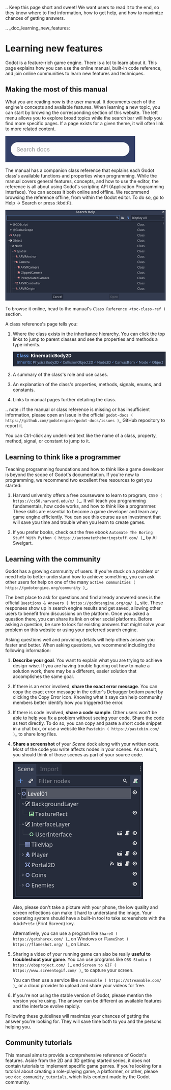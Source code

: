 .. Keep this page short and sweet! We want users to read it to the end, so they
   know where to find information, how to get help, and how to maximize chances
   of getting answers.

.. _doc_learning_new_features:

Learning new features
=====================

Godot is a feature-rich game engine. There is a lot to learn about it. This page
explains how you can use the online manual, built-in code reference, and join
online communities to learn new features and techniques.

Making the most of this manual
------------------------------

What you are reading now is the user manual. It documents each of the engine's
concepts and available features. When learning a new topic, you can start by
browsing the corresponding section of this website. The left menu allows you to
explore broad topics while the search bar will help you find more specific
pages. If a page exists for a given theme, it will often link to more related
content.

![](img/manual_search.png)

The manual has a companion class reference that explains each Godot class's
available functions and properties when programming. While the manual covers
general features, concepts, and how to use the editor, the reference is all
about using Godot's scripting API (Application Programming Interface). You can
access it both online and offline. We recommend browsing the reference offline,
from within the Godot editor. To do so, go to Help -> Search or press
:kbd:`F1`.

![](img/manual_class_reference_search.png)

To browse it online, head to the manual's `Class Reference <toc-class-ref )`
section.

A class reference's page tells you:

1. Where the class exists in the inheritance hierarchy. You can click the top
   links to jump to parent classes and see the properties and methods a type
   inherits.

   ![](img/manual_class_reference_inheritance.png)

2. A summary of the class's role and use cases.

3. An explanation of the class's properties, methods, signals, enums, and
   constants.

4. Links to manual pages further detailing the class.

.. note:: If the manual or class reference is missing or has insufficient
          information, please open an Issue in the official `godot-docs
          ( https://github.com/godotengine/godot-docs/issues )`_ GitHub repository
          to report it.

You can Ctrl-click any underlined text like the name of a class, property,
method, signal, or constant to jump to it.

Learning to think like a programmer
-----------------------------------

Teaching programming foundations and how to think like a game developer is
beyond the scope of Godot's documentation. If you're new to programming, we
recommend two excellent free resources to get you started:

1. Harvard university offers a free courseware to learn to program, `CS50
   ( https://cs50.harvard.edu/x/ )`_. It will teach you programming
   fundamentals, how code works, and how to think like a programmer. These
   skills are essential to become a game developer and learn any game engine
   efficiently. You can see this course as an investment that will save you time
   and trouble when you learn to create games.

2. If you prefer books, check out the free ebook `Automate The Boring Stuff With
   Python ( https://automatetheboringstuff.com/ )`_ by Al Sweigart.

Learning with the community
---------------------------

Godot has a growing community of users. If you're stuck on a problem or need
help to better understand how to achieve something, you can ask other users for
help on one of the many `active
communities ( https://godotengine.org/community )`_.

The best place to ask for questions and find already answered ones is the
official `Questions & Answers ( https://godotengine.org/qa/ )`_ site. These
responses show up in search engine results and get saved, allowing other users
to benefit from discussions on the platform. Once you asked a question there,
you can share its link on other social platforms. Before asking a question, be
sure to look for existing answers that might solve your problem on this website
or using your preferred search engine.

Asking questions well and providing details will help others answer you faster
and better. When asking questions, we recommend including the following
information:

1. **Describe your goal**. You want to explain what you are trying to achieve
   design-wise. If you are having trouble figuring out how to make a solution
   work, there may be a different, easier solution that accomplishes the same
   goal.

2. If there is an error involved, **share the exact error message**. You
   can copy the exact error message in the editor's Debugger bottom panel by
   clicking the Copy Error icon. Knowing what it says can help community members
   better identify how you triggered the error.

3. If there is code involved, **share a code sample**. Other users won't be able
   to help you fix a problem without seeing your code. Share the code as text
   directly. To do so, you can copy and paste a short code snippet in a chat
   box, or use a website like `Pastebin ( https://pastebin.com/ )`_ to share long
   files.

4. **Share a screenshot** of your *Scene* dock along with your written code. Most of
   the code you write affects nodes in your scenes. As a result, you should
   think of those scenes as part of your source code.

   ![](img/key_concepts_scene_tree.png)

   Also, please don't take a picture with your phone, the low quality and screen
   reflections can make it hard to understand the image. Your operating system
   should have a built-in tool to take screenshots with the :kbd:`PrtSc` (Print
   Screen) key.

   Alternatively, you can use a program like `ShareX ( https://getsharex.com/ )`_
   on Windows or `FlameShot ( https://flameshot.org/ )`_ on Linux.

5. Sharing a video of your running game can also be really **useful to
   troubleshoot your game**. You can use programs like `OBS Studio
   ( https://obsproject.com/ )`_ and `Screen to GIF
   ( https://www.screentogif.com/ )`_ to capture your screen.

   You can then use a service like `streamable ( https://streamable.com/ )`_ or a
   cloud provider to upload and share your videos for free.

6. If you're not using the stable version of Godot, please mention the version
   you're using. The answer can be different as available features and the
   interface evolve rapidly.

Following these guidelines will maximize your chances of getting the answer
you're looking for. They will save time both to you and the persons helping you.

Community tutorials
-------------------

This manual aims to provide a comprehensive reference of Godot's features. Aside
from the 2D and 3D getting started series, it does not contain tutorials to
implement specific game genres. If you're looking for a tutorial about creating
a role-playing game, a platformer, or other, please see
`doc_community_tutorials`, which lists content made by the Godot community.
